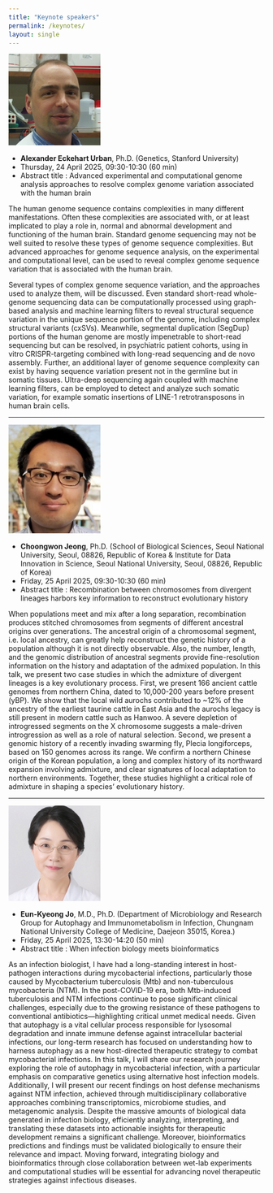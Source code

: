 ```yaml
---
title: "Keynote speakers"
permalink: /keynotes/
layout: single
---
```


![Description](doc_urban.png)

- **Alexander Eckehart Urban**, Ph.D. (Genetics, Stanford University)
- Thursday, 24 April 2025, 09:30-10:30 (60 min)
- Abstract title : Advanced experimental and computational genome analysis approaches to resolve complex genome variation associated with the human brain

The human genome sequence contains complexities in many different manifestations. Often these complexities are associated with, or at least implicated to play a role in, normal and abnormal development and functioning of the human brain. Standard genome sequencing may not be well suited to resolve these types of genome sequence complexities. But advanced approaches for genome sequence analysis, on the experimental and computational level, can be used to reveal complex genome sequence variation that is associated with the human brain.

Several types of complex genome sequence variation, and the approaches used to analyze them, will be discussed. Even standard short-read whole-genome sequencing data can be computationally processed using graph-based analysis and machine learning filters to reveal structural sequence variation in the unique sequence portion of the genome, including complex structural variants (cxSVs). Meanwhile, segmental duplication (SegDup) portions of the human genome are mostly impenetrable to short-read sequencing but can be resolved, in psychiatric patient cohorts, using in vitro CRISPR-targeting combined with long-read sequencing and de novo assembly. Further, an additional layer of genome sequence complexity can exist by having sequence variation present not in the germline but in somatic tissues. Ultra-deep sequencing again coupled with machine learning filters, can be employed to detect and analyze such somatic variation, for example somatic insertions of LINE-1 retrotransposons in human brain cells.


---

![Description](doc3.png)

- **Choongwon Jeong**, Ph.D. (School of Biological Sciences, Seoul National University, Seoul, 08826, Republic of Korea & Institute for Data Innovation in Science, Seoul National University, Seoul, 08826, Republic of Korea)
- Friday, 25 April 2025, 09:30-10:30 (60 min)
- Abstract title : Recombination between chromosomes from divergent lineages harbors key information to reconstruct evolutionary history

When populations meet and mix after a long separation, recombination produces stitched chromosomes from segments of different ancestral origins over generations. The ancestral origin of a chromosomal segment, i.e. local ancestry, can greatly help reconstruct the genetic history of a population although it is not directly observable. Also, the number, length, and the genomic distribution of ancestral segments provide fine-resolution information on the history and adaptation of the admixed population. In this talk, we present two case studies in which the admixture of divergent lineages is a key evolutionary process. First, we present 166 ancient cattle genomes from northern China, dated to 10,000-200 years before present (yBP). We show that the local wild aurochs contributed to ~12% of the ancestry of the earliest taurine cattle in East Asia and the aurochs legacy is still present in modern cattle such as Hanwoo. A severe depletion of introgressed segments on the X chromosome suggests a male-driven introgression as well as a role of natural selection. Second, we present a genomic history of a recently invading swarming fly, Plecia longiforceps, based on 150 genomes across its range. We confirm a northern Chinese origin of the Korean population, a long and complex history of its northward expansion involving admixture, and clear signatures of local adaptation to northern environments. Together, these studies highlight a critical role of admixture in shaping a species’ evolutionary history.

---


![Description](doc2.png)

- **Eun-Kyeong Jo**, M.D., Ph.D. (Department of Microbiology and Research Group for Autophagy and Immunometabolism in Infection, Chungnam National University College of Medicine, Daejeon 35015, Korea.)
- Friday, 25 April 2025, 13:30-14:20 (50 min)
- Abstract title : When infection biology meets bioinformatics

As an infection biologist, I have had a long-standing interest in host-pathogen interactions during mycobacterial infections, particularly those caused by Mycobacterium tuberculosis (Mtb) and non-tuberculous mycobacteria (NTM). In the post-COVID-19 era, both Mtb-induced tuberculosis and NTM infections continue to pose significant clinical challenges, especially due to the growing resistance of these pathogens to conventional antibiotics—highlighting critical unmet medical needs. Given that autophagy is a vital cellular process responsible for lysosomal degradation and innate immune defense against intracellular bacterial infections, our long-term research has focused on understanding how to harness autophagy as a new host-directed therapeutic strategy to combat mycobacterial infections. In this talk, I will share our research journey exploring the role of autophagy in mycobacterial infection, with a particular emphasis on comparative genetics using alternative host infection models. Additionally, I will present our recent findings on host defense mechanisms against NTM infection, achieved through multidisciplinary collaborative approaches combining transcriptomics, microbiome studies, and metagenomic analysis. Despite the massive amounts of biological data generated in infection biology, efficiently analyzing, interpreting, and translating these datasets into actionable insights for therapeutic development remains a significant challenge. Moreover, bioinformatics predictions and findings must be validated biologically to ensure their relevance and impact. Moving forward, integrating biology and bioinformatics through close collaboration between wet-lab experiments and computational studies will be essential for advancing novel therapeutic strategies against infectious diseases.





